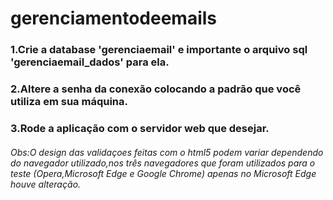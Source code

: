 # gerenciamentodeemails
<h3>1.Crie a database 'gerenciaemail' e importante o arquivo sql 'gerenciaemail_dados' para ela.</h3>
<h3>2.Altere a senha da conexão colocando a padrão que você utiliza em sua máquina.</h3>
<h3>3.Rode a aplicação com o servidor web que desejar.</h3>
<h6>Obs:O design das validaçoes feitas com o html5 podem variar dependendo do navegador utilizado,nos três navegadores que foram utilizados para o teste (Opera,Microsoft Edge e Google Chrome) apenas no Microsoft Edge houve alteração.</h6>
